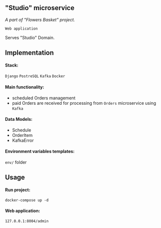 ## "Studio" microservice
*A part of "Flowers Basket" project.*

`Web application`

Serves "Studio" Domain.

## Implementation

#### Stack:
`Django` `PostreSQL` `Kafka` `Docker`

#### Main functionality:
- scheduled Orders management
- paid Orders are received for processing from `Orders` microservice using `Kafka`

#### Data Models:
- Schedule
- OrderItem
- KafkaError

#### Environment variables templates:
`env/` folder

## Usage

#### Run project:
```console
docker-compose up -d
```

#### Web application:
`127.0.0.1:8004/admin`